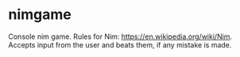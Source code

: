 # nimgame
Console nim game. Rules for Nim: https://en.wikipedia.org/wiki/Nim. Accepts input from the user and beats them, if any mistake is made.
